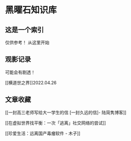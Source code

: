 # 黑曜石知识库
## 这是一个索引
仅供参考！  从这里开始
## 观影记录
可能会有剧透！

[[横道世之界]]2022.04.26



## 文章收藏
[[一封高三老师写给大一学生的信 [一封久远的信]- 陆简隽博客]]

[[在虚拟世界找平衡：一次「逃离」社交网络的尝试]]

[[珍爱生活：远离国产毒瘤软件 - 木子]]


